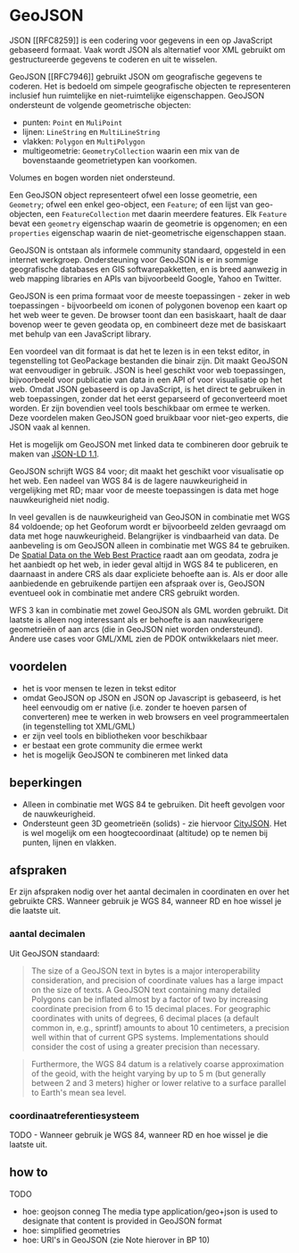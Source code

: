 # GeoJSON

JSON [[RFC8259]] is een codering voor gegevens in een op JavaScript gebaseerd formaat. Vaak wordt JSON als alternatief voor XML gebruikt om gestructureerde gegevens te coderen en uit te wisselen.

GeoJSON [[RFC7946]] gebruikt JSON om geografische gegevens te coderen. Het is bedoeld om simpele geografische objecten te representeren inclusief hun ruimtelijke en niet-ruimtelijke eigenschappen. GeoJSON ondersteunt de volgende geometrische objecten: 
- punten: `Point` en `MuliPoint`
- lijnen: `LineString` en `MultiLineString`
- vlakken: `Polygon` en `MultiPolygon`
- multigeometrie: `GeometryCollection` waarin een mix van de bovenstaande geometrietypen kan voorkomen. 

Volumes en bogen worden niet ondersteund. 

Een GeoJSON object representeert ofwel een losse geometrie, een `Geometry`; ofwel een enkel geo-object, een `Feature`; of een lijst van geo-objecten, een `FeatureCollection` met daarin meerdere features. Elk `Feature` bevat een `geometry` eigenschap waarin de geometrie is opgenomen; en een `properties` eigenschap waarin de niet-geometrische eigenschappen staan.  

GeoJSON is ontstaan als informele community standaard, opgesteld in een internet werkgroep. Ondersteuning voor GeoJSON is er in sommige geografische databases en GIS softwarepakketten, en is breed aanwezig in web mapping libraries en APIs van bijvoorbeeld Google, Yahoo en Twitter.

GeoJSON is een prima formaat voor de meeste toepassingen - zeker in web toepassingen - bijvoorbeeld om iconen of polygonen bovenop een kaart op het web weer te geven. De browser toont dan een basiskaart, haalt de daar bovenop weer te geven geodata op, en combineert deze met de basiskaart met behulp van een JavaScript library.

Een voordeel van dit formaat is dat het te lezen is in een tekst editor, in tegenstelling tot GeoPackage bestanden die binair zijn. Dit maakt GeoJSON wat eenvoudiger in gebruik. JSON is heel geschikt voor web toepassingen, bijvoorbeeld voor publicatie van data in een API of voor visualisatie op het web. Omdat JSON gebaseerd is op JavaScript, is het direct te gebruiken in web toepassingen, zonder dat het eerst geparseerd of geconverteerd moet worden. Er zijn bovendien veel tools beschikbaar om ermee te werken. Deze voordelen maken GeoJSON goed bruikbaar voor niet-geo experts, die JSON vaak al kennen. 

Het is mogelijk om GeoJSON met linked data te combineren door gebruik te maken van [JSON-LD 1.1](https://www.w3.org/TR/json-ld11/). 

GeoJSON schrijft WGS 84 voor; dit maakt het geschikt voor visualisatie op het web. Een nadeel van WGS 84 is de lagere nauwkeurigheid in vergelijking met RD; maar voor de meeste toepassingen is data met hoge nauwkeurigheid niet nodig. 

In veel gevallen is de nauwkeurigheid van GeoJSON in combinatie met WGS 84 voldoende; op het Geoforum wordt er bijvoorbeeld zelden gevraagd om data met hoge nauwkeurigheid. Belangrijker is vindbaarheid van data. De aanbeveling is om GeoJSON alleen in combinatie met WGS 84 te gebruiken. De [Spatial Data on the Web Best Practice](https://www.w3.org/TR/sdw-bp/#bp-crs-choice) raadt aan om geodata, zodra je het aanbiedt op het web, in ieder geval altijd in WGS 84 te publiceren, en daarnaast in andere CRS als daar expliciete behoefte aan is. Als er door alle aanbiedende en gebruikende partijen een afspraak over is, GeoJSON eventueel ook in combinatie met andere CRS gebruikt worden. 

WFS 3 kan in combinatie met zowel GeoJSON als GML worden gebruikt. Dit laatste is alleen nog interessant als er behoefte is aan nauwkeurigere geometrieën of aan arcs (die in GeoJSON niet worden ondersteund). Andere use cases voor GML/XML zien de PDOK ontwikkelaars niet meer.

## voordelen

- het is voor mensen te lezen in tekst editor
- omdat GeoJSON op JSON en JSON op Javascript is gebaseerd, is het heel eenvoudig om er native (i.e. zonder te hoeven parsen of converteren) mee te werken in web browsers en veel programmeertalen (in tegenstelling tot XML/GML)
- er zijn veel tools en bibliotheken voor beschikbaar
- er bestaat een grote community die ermee werkt
- het is mogelijk GeoJSON te combineren met linked data

## beperkingen
- Alleen in combinatie met WGS 84 te gebruiken. Dit heeft gevolgen voor de nauwkeurigheid. 
- Ondersteunt geen 3D geometrieën (solids) - zie hiervoor [CityJSON](https://www.cityjson.org). Het is wel mogelijk om een hoogtecoordinaat (altitude) op te nemen bij punten, lijnen en vlakken.

## afspraken
Er zijn afspraken nodig over het aantal decimalen in coordinaten en over het gebruikte CRS. Wanneer gebruik je WGS 84, wanneer RD en hoe wissel je die laatste uit. 

### aantal decimalen
Uit GeoJSON standaard: 

> The size of a GeoJSON text in bytes is a major interoperability consideration, and precision of coordinate values has a large impact on the size of texts. A GeoJSON text containing many detailed Polygons can be inflated almost by a factor of two by increasing coordinate precision from 6 to 15 decimal places.  For geographic coordinates with units of degrees, 6 decimal places (a default common in, e.g., sprintf) amounts to about 10 centimeters, a precision well within that of current GPS systems.  Implementations should consider the cost of using a greater precision than necessary.

> Furthermore, the WGS 84 datum is a relatively coarse approximation of the geoid, with the height varying by up to 5 m (but generally between 2 and 3 meters) higher or lower relative to a surface parallel to Earth's mean sea level.

### coordinaatreferentiesysteem
TODO - Wanneer gebruik je WGS 84, wanneer RD en hoe wissel je die laatste uit.

## how to
TODO

- hoe: geojson conneg The media type application/geo+json is used to designate that content is provided in GeoJSON format
- hoe: simplified geometries
- hoe: URI's in GeoJSON (zie Note hierover in BP 10)